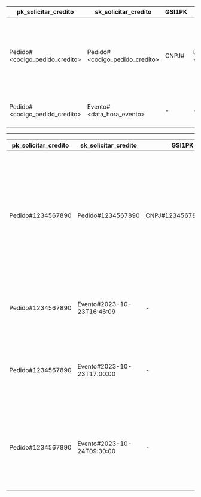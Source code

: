 | pk_solicitar_credito | sk_solicitar_credito | GSI1PK | GSI1SK | GSI2PK | GSI2SK | Atributos |
| --- | --- | --- | --- | --- | --- | --- |
| Pedido#<codigo_pedido_credito> | Pedido#<codigo_pedido_credito> | CNPJ#<cnpj> | Data#<data_pedido> | Segmento#<segmento_bancario> | Status#<status_pedido> | cnpj, status_pedido, segmento_bancario, codigo_canal_solicitacao, descricao_canal_solicitacao, valor_pedido, unidade_monetaria, nome_grupo, data_pedido, prazo, unidade_prazo, codigo_identificacao_origem, parecer_origem_pedido |
| Pedido#<codigo_pedido_credito> | Evento#<data_hora_evento> | - | - | - | - | descricao_evento, data_hora_evento, alteracaoevento, detalhe_evento, responsavel |

--------------------------------------------------

| pk_solicitar_credito | sk_solicitar_credito | GSI1PK | GSI1SK | GSI2PK | GSI2SK | Atributos |
| --- | --- | --- | --- | --- | --- | --- |
| Pedido#1234567890 | Pedido#1234567890 | CNPJ#12345678000123 | Data#2023-10-23 | Segmento#Varejo | Status#Em análise | cnpj: 12345678000123, status_pedido: Em análise, segmento_bancario: Varejo, codigo_canal_solicitacao: 01, descricao_canal_solicitacao: Site, valor_pedido: 100000.00, unidade_monetaria: BRL, nome_grupo: Loja ABC, data_pedido: 2023-10-23, prazo: 36, unidade_prazo: Meses, codigo_identificacao_origem: 001, parecer_origem_pedido: Aprovado |
| Pedido#1234567890 | Evento#2023-10-23T16:46:09 | - | - | - | - | descricao_evento: Criação do pedido, data_hora_evento: 2023-10-23T16:46:09, alteracaoevento: [], detalhe_evento: {}, responsavel: Cliente |
| Pedido#1234567890 | Evento#2023-10-23T17:00:00 | - | - | - | - | descricao_evento: Alteração de status, data_hora_evento: 2023-10-23T17:00:00, alteracaoevento: [{ propriedade: 'status', valor_atual: 'Novo', valor_alterado:'Em análise'}], detalhe_evento: {}, responsavel: Sistema |
| Pedido#1234567890 | Evento#2023-10-24T09:30:00 | - | - | - | - | descricao_evento: Alteração de status, data_hora_evento: 2023-10-24T09:30:00, alteracaoevento: [{ propriedade: 'status', valor_atual: 'Em análise', valor_alterado:'Aprovado'}], detalhe_evento: {motivo_aprovacao: 'Bom histórico de crédito'}, responsavel: Analista |
